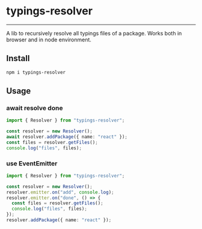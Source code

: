 # typings-resolver

---

A lib to recursively resolve all typings files of a package. Works both in browser and in node environment.

## Install

```bash
npm i typings-resolver
```

## Usage

### await resolve done

```ts
import { Resolver } from "typings-resolver";

const resolver = new Resolver();
await resolver.addPackage({ name: "react" });
const files = resolver.getFiles();
console.log("files", files);
```

### use EventEmitter

```ts
import { Resolver } from "typings-resolver";

const resolver = new Resolver();
resolver.emitter.on("add", console.log);
resolver.emitter.on("done", () => {
  const files = resolver.getFiles();
  console.log("files", files);
});
resolver.addPackage({ name: "react" });
```
